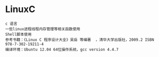 LinuxC
==========
	c 语言 
	一些linux进程线程内存管理等相关函数使用
	Shell脚本使用
	参考书籍：《Linux C 程序设计大全》吴岳 等编著  ，清华大学出版社，2009.2 ISBN 978-7-302-19211-4
	编译环境：Ubuntu 12.04 64位操作系统，gcc version 4.4.7


